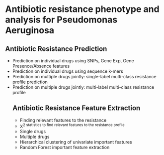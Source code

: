 # Antibiotic resistance phenotype and analysis for Pseudomonas Aeruginosa

## Antibiotic Resistance Prediction
<ul>
<li>Prediction on individual drugs using SNPs, Gene Exp, Gene Presence/Absence features
<li>Prediction on individual drugs using sequence k-mers
<li>Prediction on multiple drugs jointly: single-label multi-class resistance profile prediction
<li>Prediction on multiple drugs jointly: multi-label multi-class resistance profile


## Antibiotic Resistance Feature Extraction 
<ul>
<li>Finding relevant features to the resistance
<li>X<sup>2 statistics to find relevant features to the resistance profile
<li>Single drugs
<li>Multiple drugs
<li>Hierarchical clustering of univariate important features
<li>Random Forest important feature extraction

